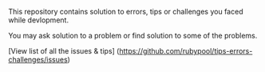 This repository contains solution to errors, tips or challenges you faced while devlopment.

You may ask solution to a problem or find solution to some of the problems.

[View list of all the issues & tips] (https://github.com/rubypool/tips-errors-challenges/issues)
